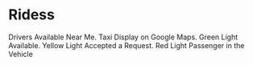 # Ridess
Drivers Available Near Me. Taxi Display on Google Maps. Green Light Available. Yellow Light Accepted a Request. Red Light Passenger in the Vehicle
